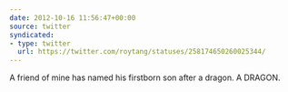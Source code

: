```yaml
---
date: 2012-10-16 11:56:47+00:00
source: twitter
syndicated:
- type: twitter
  url: https://twitter.com/roytang/statuses/258174650260025344/
---
```


A friend of mine has named his firstborn son after a dragon. A DRAGON.